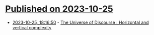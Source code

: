 # [Published on 2023-10-25](index.md)

* [2023-10-25, 18:16:50](https://lobste.rs/s/nxtu9u/universe_discourse_horizontal_vertical) - [The Universe of Discourse : Horizontal and vertical complexity](https://blog.plover.com/prog/vertical-complexity.html)
